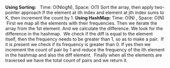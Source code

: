 **Using Sorting:**   Time: O(NlogN), Space: O(1)
Sort the array, then apply two-pointer approach
If the element at ith index and element at jth index sums to K, then increment the count by 1.
​
**Using HashMap:** Time: O(N) , Space: O(N)
​
First we map all the elements with their frequencies.
Then we iterate the array from the 1st element.
And we calculate the difference.
We look for the difference in the hashmap.
​
We check if the diff is equal to the element itself, then the frequency needs to be greater than 1, so as to make a pair.
​
If it is present we check if its frequency is greater than 0.
If yes then we increment the count of pair by 1 and reduce the frequency of the
ith element in the hashmap and also the diff element.
​
Finally when all the elements are traversed we have the total count of pairs and we return it.
​
​
​